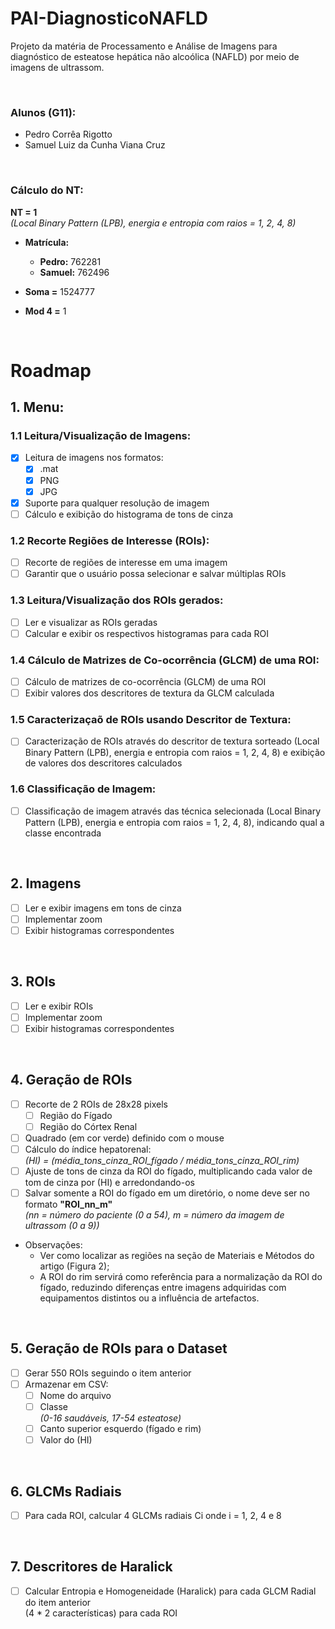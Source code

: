 # PAI-DiagnosticoNAFLD
Projeto da matéria de Processamento e Análise de Imagens para diagnóstico de esteatose hepática não alcoólica (NAFLD) por meio de imagens de ultrassom.

<br>

### Alunos (G11):
- Pedro Corrêa Rigotto
- Samuel Luiz da Cunha Viana Cruz

<br>

### Cálculo do NT:
**NT = 1**
<br>
*(Local Binary Pattern (LPB), energia e entropia com raios = 1, 2, 4, 8)*

- **Matrícula:**
    - **Pedro:** 762281
    - **Samuel:** 762496

- **Soma =** 1524777

- **Mod 4 =** 1

<br>

# Roadmap

## 1. Menu:

### 1.1 Leitura/Visualização de Imagens:
- [x] Leitura de imagens nos formatos:
  - [x] .mat
  - [x] PNG
  - [x] JPG
- [x] Suporte para qualquer resolução de imagem
- [ ] Cálculo e exibição do histograma de tons de cinza

### 1.2 Recorte Regiões de Interesse (ROIs):
- [ ] Recorte de regiões de interesse em uma imagem
- [ ] Garantir que o usuário possa selecionar e salvar múltiplas ROIs

### 1.3 Leitura/Visualização dos ROIs gerados:
- [ ] Ler e visualizar as ROIs geradas
- [ ] Calcular e exibir os respectivos histogramas para cada ROI

### 1.4 Cálculo de Matrizes de Co-ocorrência (GLCM) de uma ROI:
- [ ] Cálculo de matrizes de co-ocorrência (GLCM) de uma ROI
- [ ] Exibir valores dos descritores de textura da GLCM calculada

### 1.5 Caracterizaçaõ de ROIs usando Descritor de Textura:
- [ ] Caracterização de ROIs através do descritor de textura sorteado (Local Binary Pattern (LPB), energia e entropia com raios = 1, 2, 4, 8) e exibição de valores dos descritores calculados

### 1.6 Classificação de Imagem:
- [ ] Classificação de imagem através das técnica selecionada (Local Binary Pattern (LPB), energia e entropia com raios = 1, 2, 4, 8), indicando qual a classe encontrada

<br>

## 2. Imagens
- [ ] Ler e exibir imagens em tons de cinza
- [ ] Implementar zoom
- [ ] Exibir histogramas correspondentes

<br>

## 3. ROIs
- [ ] Ler e exibir ROIs
- [ ] Implementar zoom
- [ ] Exibir histogramas correspondentes

<br>

## 4. Geração de ROIs
- [ ] Recorte de 2 ROIs de 28x28 pixels
  - [ ] Região do Fígado
  - [ ] Região do Córtex Renal
- [ ] Quadrado (em cor verde) definido com o mouse 
- [ ] Cálculo do índice hepatorenal:<br>*(HI) = (média_tons_cinza_ROI_fígado / média_tons_cinza_ROI_rim)*
- [ ] Ajuste de tons de cinza da ROI do fígado, multiplicando cada valor de tom de cinza por (HI) e arredondando-os
- [ ] Salvar somente a ROI do fígado em um diretório, o nome deve ser no formato **"ROI_nn_m"**<br>*(nn = número do paciente (0 a 54), m = número da imagem de ultrassom (0 a 9))*
- Observações:
  - Ver como localizar as regiões na seção de Materiais e Métodos do artigo (Figura 2);
  - A ROI do rim servirá como referência para a normalização da ROI do fígado, reduzindo diferenças entre imagens adquiridas com equipamentos distintos ou a influência de artefactos.

<br>

## 5. Geração de ROIs para o Dataset
- [ ] Gerar 550 ROIs seguindo o item anterior
- [ ] Armazenar em CSV:
  - [ ] Nome do arquivo
  - [ ] Classe<br>*(0-16 saudáveis, 17-54 esteatose)*
  - [ ] Canto superior esquerdo (fígado e rim)
  - [ ] Valor do (HI)

<br>

## 6. GLCMs Radiais
- [ ] Para cada ROI, calcular 4 GLCMs radiais Ci onde i = 1, 2, 4 e 8

<br>

## 7. Descritores de Haralick
- [ ] Calcular Entropia e Homogeneidade (Haralick) para cada GLCM Radial do item anterior<br>(4 * 2 características) para cada ROI
